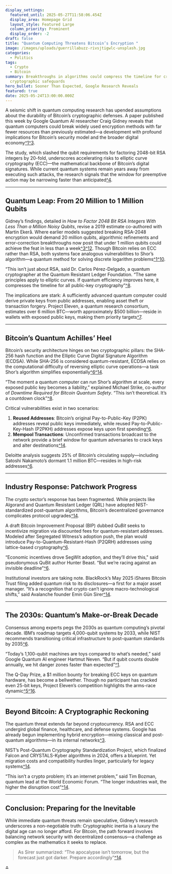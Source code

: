 ```yaml
---
display_settings:
  featured_until: 2025-05-27T11:58:06.454Z
  display_area: Homepage Grid
  layout_style: Featured Large
  column_priority: Prominent
  display_order: -2
draft: false
title: "Quantum Computing Threatens Bitcoin’s Encryption "
image: /images/uploads/guerrillabuzz-rivsjtigwlc-unsplash.jpg
categories:
  - Politics
tags:
  - Crypto
  - Bitcoin
summary: Breakthroughs in algorithms could compress the timeline for cracking
  cryptographic safeguards
hero_bullet: Sooner Than Expected, Google Research Reveals
featured: true
date: 2025-05-24T13:00:00.000Z
---
```

A seismic shift in quantum computing research has upended assumptions about the durability of Bitcoin’s cryptographic defenses. A paper published this week by Google Quantum AI researcher Craig Gidney reveals that quantum computers could break widely used encryption methods with far fewer resources than previously estimated—a development with profound implications for Bitcoin’s security model and the broader digital economy[^1](https://en.bitcoinsistemi.com/google-publishes-scientific-paper-that-could-change-what-we-know-about-bitcoin-20-times-easier-to-break-than-previously-thought/)[^3](https://security.googleblog.com/2025/05/tracking-cost-of-quantum-factori.html).

The study, which slashed the qubit requirements for factoring 2048-bit RSA integers by 20-fold, underscores accelerating risks to elliptic curve cryptography (ECC)—the mathematical backbone of Bitcoin’s digital signatures. While current quantum systems remain years away from executing such attacks, the research signals that the window for preemptive action may be narrowing faster than anticipated[^4](https://dig.watch/updates/quantum-computers-might-break-bitcoin-security-faster-than-thought).

- - -

## Quantum Leap: From 20 Million to 1 Million Qubits

Gidney’s findings, detailed in *How to Factor 2048 Bit RSA Integers With Less Than a Million Noisy Qubits*, revise a 2019 estimate co-authored with Martin Ekerå. Where earlier models suggested breaking RSA-2048 encryption would demand 20 million qubits, algorithmic refinements and error-correction breakthroughs now posit that under 1 million qubits could achieve the feat in less than a week[^3](https://arxiv.org/abs/2505.15917)[^12](https://arxiv.org/html/2505.15917v1). Though Bitcoin relies on ECC rather than RSA, both systems face analogous vulnerabilities to Shor’s algorithm—a quantum method for solving discrete logarithm problems[^1](https://quantumzeitgeist.com/can-you-break-ecc-with-quantum-computing-win-1-bitcoin-in-this-groundbreaking-competition/)[^10](https://beincrypto.com/quantum-computing-bitcoin-encryption-threat/).

“This isn’t just about RSA, said Dr. Carlos Pérez-Delgado, a quantum cryptographer at the Quantum Resistant Ledger Foundation. “The same principles apply to elliptic curves. If quantum efficiency improves here, it compresses the timeline for all public-key cryptography”[^8](https://www.theqrl.org/blog/preparing-bitcoin-for-the-postquantum-era-insights-from-quantum-computing-experts/).

The implications are stark: A sufficiently advanced quantum computer could derive private keys from public addresses, enabling asset theft or transaction forgery. Project Eleven, a quantum research consortium, estimates over 6 million BTC—worth approximately $500 billion—reside in wallets with exposed public keys, making them priority targets[^7](https://cointelegraph.com/explained/blackrock-issues-rare-warning-is-bitcoins-future-at-risk-from-quantum-tech).

- - -

## Bitcoin’s Quantum Achilles’ Heel

Bitcoin’s security architecture hinges on two cryptographic pillars: the SHA-256 hash function and the Elliptic Curve Digital Signature Algorithm (ECDSA). While SHA-256 is considered quantum-resistant, ECDSA relies on the computational difficulty of reversing elliptic curve operations—a task Shor’s algorithm simplifies exponentially[^6](https://beincrypto.com/quantum-computing-bitcoin-encryption-threat/)[^14](https://cointelegraph.com/explained/blackrock-issues-rare-warning-is-bitcoins-future-at-risk-from-quantum-tech).

“The moment a quantum computer can run Shor’s algorithm at scale, every exposed public key becomes a liability,” explained Michael Strike, co-author of *Downtime Required for Bitcoin Quantum Safety*. “This isn’t theoretical. It’s a countdown clock”[^8](https://www.theqrl.org/blog/preparing-bitcoin-for-the-postquantum-era-insights-from-quantum-computing-experts/).

Critical vulnerabilities exist in two scenarios:

1. **Reused Addresses**: Bitcoin’s original Pay-to-Public-Key (P2PK) addresses reveal public keys immediately, while reused Pay-to-Public-Key-Hash (P2PKH) addresses expose keys upon first spending[^6](https://www.deloitte.com/nl/en/services/risk-advisory/perspectives/quantum-computers-and-the-bitcoin-blockchain.html).
2. **Mempool Transactions**: Unconfirmed transactions broadcast to the network provide a brief window for quantum adversaries to crack keys and alter destinations[^14](https://www.deloitte.com/nl/en/services/risk-advisory/perspectives/quantum-computers-and-the-bitcoin-blockchain.html).

Deloitte analysis suggests 25% of Bitcoin’s circulating supply—including Satoshi Nakamoto’s dormant 1.1 million BTC—resides in high-risk addresses[^6](https://cryptoslate.com/wsj-reheats-bitcoins-quantum-hack-concerns-researcher-calls-it-a-time-bomb/).

- - -

## Industry Response: Patchwork Progress

The crypto sector’s response has been fragmented. While projects like Algorand and Quantum Resistant Ledger (QRL) have adopted NIST-standardized post-quantum algorithms, Bitcoin’s decentralized governance complicates protocol upgrades[^14](https://www.deloitte.com/nl/en/services/risk-advisory/perspectives/quantum-computers-and-the-bitcoin-blockchain.html).

A draft Bitcoin Improvement Proposal (BIP) dubbed *QuBit* seeks to incentivize migration via discounted fees for quantum-resistant addresses. Modeled after Segregated Witness’s adoption push, the plan would introduce Pay-to-Quantum-Resistant-Hash (P2QRH) addresses using lattice-based cryptography[^6](https://www.altcoinbuzz.io/cryptocurrency-news/project-eleven-challenges-quantum-devs-to-break-ecc-for-1-btc/).

“Economic incentives drove SegWit adoption, and they’ll drive this," said pseudonymous QuBit author Hunter Beast. “But we’re racing against an invisible deadline”[^6](https://cointelegraph.com/magazine/bitcoin-quantum-computer-threat-timeline-solutions-2024-2035/).

Institutional investors are taking note. BlackRock’s May 2025 iShares Bitcoin Trust filing added quantum risk to its disclosures—a first for a major asset manager. “It’s a recognition that crypto can’t ignore macro-technological shifts,” said Avalanche founder Emin Gün Sirer[^14](https://cointelegraph.com/explained/blackrock-issues-rare-warning-is-bitcoins-future-at-risk-from-quantum-tech).

- - -

## The 2030s: Quantum’s Make-or-Break Decade

Consensus among experts pegs the 2030s as quantum computing’s pivotal decade. IBM’s roadmap targets 4,000-qubit systems by 2033, while NIST recommends transitioning critical infrastructure to post-quantum standards by 2035[^6](https://cointelegraph.com/explained/blackrock-issues-rare-warning-is-bitcoins-future-at-risk-from-quantum-tech).

“Today’s 1,100-qubit machines are toys compared to what’s needed,” said Google Quantum AI engineer Hartmut Neven. “But if qubit counts double annually, we hit danger zones faster than expected”[^1](https://quantumcomputingreport.com/significant-theoretical-advancement-in-factoring-2048-bit-rsa-integers/).

The Q-Day Prize, a $1 million bounty for breaking ECC keys on quantum hardware, has become a bellwether. Though no participant has cracked even 25-bit keys, Project Eleven’s competition highlights the arms-race dynamic[^5](https://www.ccn.com/education/crypto/q-day-prize-quantum-computing-break-bitcoin/)[^16](https://www.altcoinbuzz.io/cryptocurrency-news/project-eleven-challenges-quantum-devs-to-break-ecc-for-1-btc/).

- - -

## Beyond Bitcoin: A Cryptographic Reckoning

The quantum threat extends far beyond cryptocurrency. RSA and ECC undergird global finance, healthcare, and defense systems. Google has already begun implementing hybrid encryption—mixing classical and post-quantum algorithms—in its internal networks[^3](https://quantumzeitgeist.substack.com/p/million-qubit-quantum-factoring-a).

NIST’s Post-Quantum Cryptography Standardization Project, which finalized Falcon and CRYSTALS-Kyber algorithms in 2024, offers a blueprint. Yet migration costs and compatibility hurdles linger, particularly for legacy systems[^14](https://www.deloitte.com/nl/en/services/risk-advisory/perspectives/quantum-computers-and-the-bitcoin-blockchain.html).

“This isn’t a crypto problem; it’s an internet problem,” said Tim Bozman, quantum lead at the World Economic Forum. “The longer industries wait, the higher the disruption cost”[^14](https://cointelegraph.com/explained/blackrock-issues-rare-warning-is-bitcoins-future-at-risk-from-quantum-tech).

- - -

## Conclusion: Preparing for the Inevitable

While immediate quantum threats remain speculative, Gidney’s research underscores a non-negotiable truth: Cryptographic inertia is a luxury the digital age can no longer afford. For Bitcoin, the path forward involves balancing network security with decentralized consensus—a challenge as complex as the mathematics it seeks to replace.

> As Sirer summarized: “The apocalypse isn’t tomorrow, but the forecast just got darker. Prepare accordingly”[^14](https://cointelegraph.com/explained/blackrock-issues-rare-warning-is-bitcoins-future-at-risk-from-quantum-tech).

<div style={{ textAlign: 'center' }}>⁂</div>